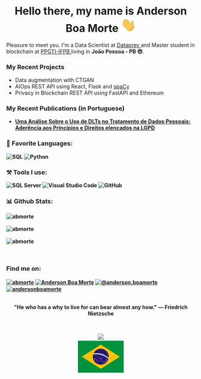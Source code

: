 <h1 align = "center"> Hello there, my name is Anderson Boa Morte  <img src="https://github.com/abmorte/abmorte/blob/main/images/waving_hand.gif" width="40px"></h1>

Pleasure to meet you. I'm a Data Scientist at <a href="https://dataprev.gov.br/"> Dataprev </a> and Master student in blockchain at <a href="https://www.ifpb.edu.br/ppgti">PPGTI-IFPB </a> living in <b>João Pessoa - PB 😎</b>. 

<h3>My Recent Projects </h3>
<ul>
  <li>Data augmentation with CTGAN</li>
  <li>AIOps REST API using React, Flask and <a href="https://spacy.io/">spaCy</a></li>
  <li>Privacy in Blockchain REST API using FastAPI and Ethereum</li>  
</ul>
<h3>My Recent Publications (in Portuguese)</h3>
<ul>
  <li><a href="https://sol.sbc.org.br/index.php/wblockchain/article/view/12435"><b>Uma Análise Sobre o Uso de DLTs no Tratamento de Dados Pessoais: Aderência aos Princípios e Direitos elencados na LGPD</a></li>
</ul>
<h3>📄 Favorite Languages:</h3>
<p>
<a target="_blank"><img alt="SQL" src="https://img.shields.io/badge/-SQL-%2312100E.svg?logo=microsoft-sql-server&logoColor=red&style=for-the-badge"/></a> 
<a target="_blank"><img alt="Python" src="https://img.shields.io/badge/Python-%2312100E.svg?logo=python&style=for-the-badge&logoColor=yellow"/></a> 
</p>
<h3>⚒ Tools I use:</h3>
<p>
<a target="_blank"><img alt="SQL Server" src="https://img.shields.io/badge/Microsoft%20SQL%20Server-%2312100E.svg?logo=microsoft-sql-server&logoColor=red&style=for-the-badge"/></a> 
<a target="_blank"><img alt="Visual Studio Code" src="https://img.shields.io/badge/Visual%20Studio%20Code-%2312100E.svg?logo=visual-studio-code&style=for-the-badge&logoColor=blue"/></a> 
<a target="_blank"><img alt="GitHub" src="https://img.shields.io/badge/GitHub-black?logo=GitHub&style=for-the-badge"/></a> 
</p>
<h3 align="left"> 📊 Github Stats: </h3>
<p align="left"> <img src="https://komarev.com/ghpvc/?username=abmorte&label=Profile%20views&color=0e75b6&style=flat" alt="abmorte" /> </p>

<p><img align="center" src="https://github-readme-stats.vercel.app/api?username=abmorte&show_icons=true&locale=en" alt="abmorte" /></p>

<p><img align="center" src="https://github-readme-streak-stats.herokuapp.com/?user=abmorte&" alt="abmorte" /></p>


</br>
<h3 align="left">Find me on: </h3>
<p align="left">
<a href="https://www.linkedin.com/in/andersonboamorte/" target="blank"><img align="center" src="https://raw.githubusercontent.com/rahuldkjain/github-profile-readme-generator/master/src/images/icons/Social/linked-in-alt.svg" alt="abmorte" height="30" width="40" /></a>
<a href="https://instagram.com/andersonboamorte" target="blank"><img align="center" src="https://raw.githubusercontent.com/rahuldkjain/github-profile-readme-generator/master/src/images/icons/Social/instagram.svg" alt="Anderson Boa Morte" height="30" width="40" /></a>
<a href="https://medium.com/@anderson.boamorte" target="blank"><img align="center" src="https://raw.githubusercontent.com/rahuldkjain/github-profile-readme-generator/master/src/images/icons/Social/medium.svg" alt="@anderson.boamorte" height="30" width="40" /></a>
<a href="https://www.hackerrank.com/anderson_boamort" target="blank"><img align="center" src="https://raw.githubusercontent.com/rahuldkjain/github-profile-readme-generator/master/src/images/icons/Social/hackerrank.svg" alt="andersonboamorte" height="30" width="40" /></a>
</p>

<p align="center">
<br>
<text>"He who has a why to live for can bear almost any how." — Friedrich Nietzsche</text>
</p>
<br>
<p align="center">
<img src="https://visitor-badge.glitch.me/badge?page_id=abmorte.abmorte"/>
<br>
<img alt="centered image" height="85" src="images/brazil.png"/>
</p>
